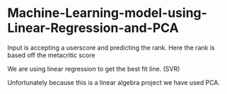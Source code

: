 # Machine-Learning-model-using-Linear-Regression-and-PCA
Input is accepting a userscore and predicting the rank.
Here the rank is based off the metacritic score

We are using linear regression to get the best fit line. (SVR)

Unfortunately because this is a linear algebra project we have used PCA.

